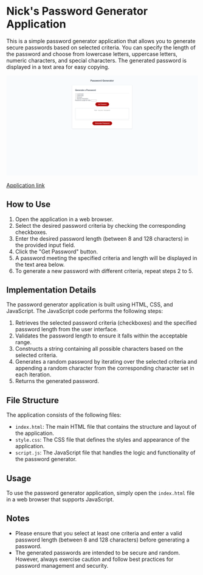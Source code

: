 # Nick's Password Generator Application

This is a simple password generator application that allows you to generate secure passwords based on selected criteria. You can specify the length of the password and choose from lowercase letters, uppercase letters, numeric characters, and special characters. The generated password is displayed in a text area for easy copying.

![Image of App](images/screencapture-127-0-0-1-5500-index-html-2023-06-28-14_46_42.png)

[Application link](https://nickucla.github.io/Nicks-Password-Generator/)

## How to Use

1. Open the application in a web browser.
2. Select the desired password criteria by checking the corresponding checkboxes.
3. Enter the desired password length (between 8 and 128 characters) in the provided input field.
4. Click the "Get Password" button.
5. A password meeting the specified criteria and length will be displayed in the text area below.
6. To generate a new password with different criteria, repeat steps 2 to 5.

## Implementation Details

The password generator application is built using HTML, CSS, and JavaScript. The JavaScript code performs the following steps:

1. Retrieves the selected password criteria (checkboxes) and the specified password length from the user interface.
2. Validates the password length to ensure it falls within the acceptable range.
3. Constructs a string containing all possible characters based on the selected criteria.
4. Generates a random password by iterating over the selected criteria and appending a random character from the corresponding character set in each iteration.
5. Returns the generated password.

## File Structure

The application consists of the following files:

- `index.html`: The main HTML file that contains the structure and layout of the application.
- `style.css`: The CSS file that defines the styles and appearance of the application.
- `script.js`: The JavaScript file that handles the logic and functionality of the password generator.

## Usage

To use the password generator application, simply open the `index.html` file in a web browser that supports JavaScript.

## Notes

- Please ensure that you select at least one criteria and enter a valid password length (between 8 and 128 characters) before generating a password.
- The generated passwords are intended to be secure and random. However, always exercise caution and follow best practices for password management and security.
